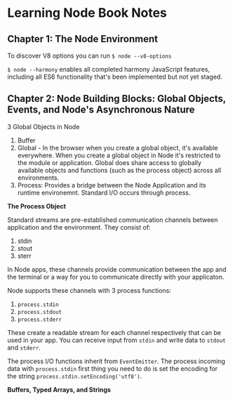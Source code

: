# Learning Node Book Notes

## Chapter 1: The Node Environment

To discover V8 options you can run `$ node --v8-options`

`$ node --harmony` enables all completed harmony JavaScript features, including all ES6 functionality that's been implemented but not yet staged.


## Chapter 2: Node Building Blocks: Global Objects, Events, and Node's Asynchronous Nature

3 Global Objects in Node

1. Buffer
2. Global - In the browser when you create a global object, it's available everywhere. When you create a global object in Node it's restricted to the module or application. Global does share access to globally available objects and functions (such as the process object) across all environments.
3. Process: Provides a bridge between the Node Application and its runtime environemnt. Standard I/O occurs through process.

**The Process Object**

Standard streams are pre-established communication channels between application and the environment. They consist of: 

1. stdin
2. stout
3. sterr

In Node apps, these channels provide communication between the app and the terminal or a way for you to communicate directly with your applicaton. 

Node supports these channels with 3 process functions:

1. `process.stdin` 
2. `process.stdout`
3. `process.stderr`

These create a readable stream for each channel respectively that can be used in your app. You can receive input from `stdin` and write data to `stdout` and `stderr`.

The process I/O functions inherit from `EventEmitter`. The process incoming data with `process.stdin` first thing you need to do is set the encoding for the string `process.stdin.setEncoding('utf8')`.

**Buffers, Typed Arrays, and Strings**

